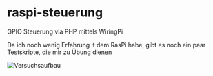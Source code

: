 raspi-steuerung
===============

GPIO Steuerung via PHP mittels WiringPi

Da ich noch wenig Erfahrung it dem RasPi habe, gibt es noch ein paar Testskripte, die mir zu Übung dienen

![Versuchsaufbau](http://i.imgur.com/FXN5DiD.png "Versuchsaufbau")
